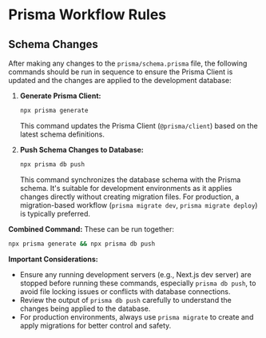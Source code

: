 # Prisma Workflow Rules

## Schema Changes

After making any changes to the `prisma/schema.prisma` file, the following commands should be run in sequence to ensure the Prisma Client is updated and the changes are applied to the development database:

1.  **Generate Prisma Client:**
    ```bash
    npx prisma generate
    ```
    This command updates the Prisma Client (`@prisma/client`) based on the latest schema definitions.

2.  **Push Schema Changes to Database:**
    ```bash
    npx prisma db push
    ```
    This command synchronizes the database schema with the Prisma schema. It's suitable for development environments as it applies changes directly without creating migration files. For production, a migration-based workflow (`prisma migrate dev`, `prisma migrate deploy`) is typically preferred.

**Combined Command:**
These can be run together:
```bash
npx prisma generate && npx prisma db push
```

**Important Considerations:**
*   Ensure any running development servers (e.g., Next.js dev server) are stopped before running these commands, especially `prisma db push`, to avoid file locking issues or conflicts with database connections.
*   Review the output of `prisma db push` carefully to understand the changes being applied to the database.
*   For production environments, always use `prisma migrate` to create and apply migrations for better control and safety.
